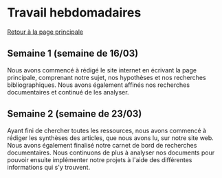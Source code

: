 
# Travail hebdomadaires
<a href="index.html">Retour à la page principale </a>

## Semaine 1 (semaine de 16/03)

Nous avons commencé à rédigé le site internet en écrivant la page principale, comprenant notre sujet, nos hypothèses et nos recherches bibliographiques. Nous avons également affinés nos recherches documentaires et continué de les analyser.

## Semaine 2 (semaine de 23/03)

Ayant fini de chercher toutes les ressources, nous avons commencé à rédiger les synthèses des articles, que nous avons lu, sur notre site web. Nous avons également finalisé notre carnet de bord de recherches documentaires. Nous continuons de plus à analyser nos documents pour pouvoir ensuite implémenter notre projets à l'aide des différentes informations qui s'y trouvent.
